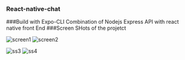 ### React-native-chat
###Build with Expo-CLI
Combination of Nodejs Express API with react native front End
###Screen SHots of the projetct

![screen1](https://user-images.githubusercontent.com/61246422/150673219-98020805-8be5-43a9-840d-88f9f629b376.png)
![screen2](https://user-images.githubusercontent.com/61246422/150673224-d63ed335-0f95-4a64-a3e7-93ca8fda115a.png)

![ss3](https://user-images.githubusercontent.com/61246422/150673225-3cc98ff3-ad7c-49e7-8010-83d425fdd28f.png)
![ss4](https://user-images.githubusercontent.com/61246422/150673227-f617ae9c-83b2-4831-886d-94a91fce4ea8.png)
